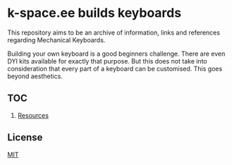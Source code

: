 # k-space.ee builds keyboards

This repository aims to be an archive of information, links and references
regarding Mechanical Keyboards.

Building your own keyboard is a good beginners challenge. There are even DYI
kits available for exactly that purpose. But this does not take into
consideration that every part of a keyboard can be customised. This goes beyond
aesthetics.

## TOC

1. [Resources](Resources.md)

## License

[MIT](LICENSE)
